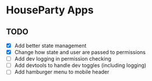 # HouseParty Apps

## TODO

- [x] Add better state management
- [x] Change how state and user are passed to permissions
- [ ] Add dev logging in permission checking
- [ ] Add devtools to handle dev toggles (including logging)
- [ ] Add hamburger menu to mobile header